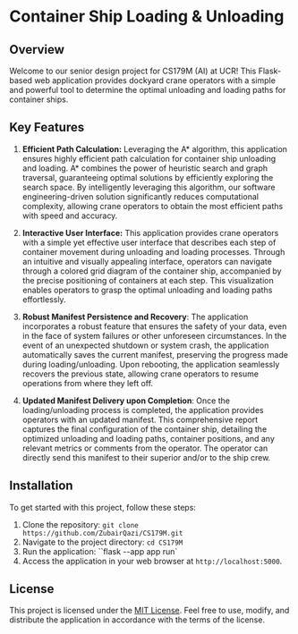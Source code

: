 # Container Ship Loading & Unloading

## Overview

Welcome to our senior design project for CS179M (AI) at UCR! This Flask-based web application provides dockyard crane operators with a simple and powerful tool to determine the optimal unloading and loading paths for container ships.

## Key Features

1. **Efficient Path Calculation:**  Leveraging the A* algorithm, this application ensures highly efficient path calculation for container ship unloading and loading. A* combines the power of heuristic search and graph traversal, guaranteeing optimal solutions by efficiently exploring the search space. By intelligently leveraging this algorithm, our software engineering-driven solution significantly reduces computational complexity, allowing crane operators to obtain the most efficient paths with speed and accuracy.

2. **Interactive User Interface:** This application provides crane operators with a simple yet effective user interface that describes each step of container movement during unloading and loading processes. Through an intuitive and visually appealing interface, operators can navigate through a colored grid diagram of the container ship, accompanied by the precise positioning of containers at each step. This visualization enables operators to grasp the optimal unloading and loading paths effortlessly.

3. **Robust Manifest Persistence and Recovery**: The application incorporates a robust feature that ensures the safety of your data, even in the face of system failures or other unforeseen circumstances. In the event of an unexpected shutdown or system crash, the application automatically saves the current manifest, preserving the progress made during loading/unloading. Upon rebooting, the application seamlessly recovers the previous state, allowing crane operators to resume operations from where they left off.

4. **Updated Manifest Delivery upon Completion**: Once the loading/unloading process is completed, the application provides operators with an updated manifest. This comprehensive report captures the final configuration of the container ship, detailing the optimized unloading and loading paths, container positions, and any relevant metrics or comments from the operator. The operator can directly send this manifest to their superior and/or to the ship crew.


## Installation

To get started with this project, follow these steps:

1. Clone the repository: `git clone https://github.com/ZubairQazi/CS179M.git`
2. Navigate to the project directory: `cd CS179M`
7. Run the application: ``flask --app app run`
8. Access the application in your web browser at `http://localhost:5000`.


## License

This project is licensed under the [MIT License](LICENSE). Feel free to use, modify, and distribute the application in accordance with the terms of the license.
